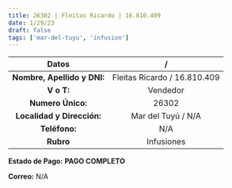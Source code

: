 ```yaml
---
title: 26302 | Fleitas Ricardo | 16.810.409
date: 1/29/23
draft: false
tags: ['mar-del-tuyu', 'infusion']
---
```


|          **Datos**          |               /              |
|:---------------------------:|:----------------------------:|
| **Nombre, Apellido y DNI:** | Fleitas Ricardo / 16.810.409 |
|          **V o T:**         |           Vendedor           |
|      **Numero Único:**      |             26302            |
|  **Localidad y Dirección:** |      Mar del Tuyú / N/A      |
|        **Teléfono:**        |              N/A             |
|          **Rubro**          |          Infusiones          |

**Estado de Pago:** **PAGO COMPLETO**

**Correo:** N/A
